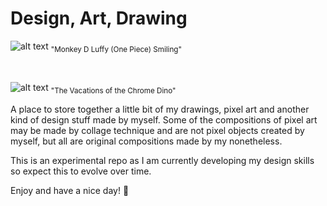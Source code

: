 # Design, Art, Drawing

![alt text](https://raw.githubusercontent.com/ivan-er-dev/design-art-drawing/main/lufi.png "Lufi Smiling")
<sub>"Monkey D Luffy (One Piece) Smiling"</sub>

</br>

![alt text](https://raw.githubusercontent.com/ivan-er-dev/pixel-art/main/dino-summer-pixel-art.png "Chrome Dino Vacations")
<sub>"The Vacations of the Chrome Dino"</sub>

A place to store together a little bit of my drawings, pixel art and another kind of design stuff made by myself. Some of the compositions of pixel art may be made by collage technique and are not pixel objects created by myself, but all are original compositions made by my nonetheless.

This is an experimental repo as I am currently developing my design skills so expect this to evolve over time.

Enjoy and have a nice day! 🌊

